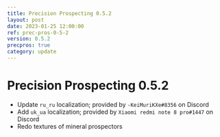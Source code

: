 ```yaml
---
title: Precision Prospecting 0.5.2
layout: post
date: 2023-01-25 12:00:00
ref: prec-pros-0-5-2
version: 0.5.2
precpros: true
category: update
---
```


# Precision Prospecting 0.5.2

- Update `ru_ru` localization; provided by `-KeiMuriKXe#8356` on Discord
- Add `uk_ua` localization; provided by `Xiaomi redmi note 8 pro#1447` on Discord
- Redo textures of mineral prospectors
